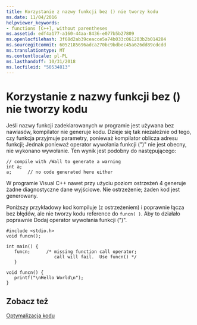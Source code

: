 ```yaml
---
title: Korzystanie z nazwy funkcji bez () nie tworzy kodu
ms.date: 11/04/2016
helpviewer_keywords:
- functions [C++], without parentheses
ms.assetid: edf4a177-a160-44aa-8436-e077b5b27809
ms.openlocfilehash: 3f68d2ab39ceacce5a74b033c061203b2b014284
ms.sourcegitcommit: 6052185696adca270bc9bdbec45a626dd89cdcdd
ms.translationtype: MT
ms.contentlocale: pl-PL
ms.lasthandoff: 10/31/2018
ms.locfileid: "50534813"
---
```

# <a name="using-function-name-without--produces-no-code"></a>Korzystanie z nazwy funkcji bez () nie tworzy kodu

Jeśli nazwy funkcji zadeklarowanych w programie jest używana bez nawiasów, kompilator nie generuje kodu. Dzieje się tak niezależnie od tego, czy funkcja przyjmuje parametry, ponieważ kompilator oblicza adresu funkcji; Jednak ponieważ operator wywołania funkcji (")" nie jest obecny, nie wykonano wywołanie. Ten wynik jest podobny do następującego:

```
// compile with /Wall to generate a warning
int a;
a;      // no code generated here either
```

W programie Visual C++ nawet przy użyciu poziom ostrzeżeń 4 generuje żadne diagnostyczne dane wyjściowe. Nie ostrzeżenie; żaden kod jest generowany.

Poniższy przykładowy kod kompiluje (z ostrzeżeniem) i poprawnie łącza bez błędów, ale nie tworzy kodu reference do `funcn( )`. Aby to działało poprawnie Dodaj operator wywołania funkcji (")".

```
#include <stdio.h>
void funcn();

int main() {
   funcn;      /* missing function call operator;
                  call will fail.  Use funcn() */
   }

void funcn() {
   printf("\nHello World\n");
}
```

## <a name="see-also"></a>Zobacz też

[Optymalizacja kodu](../../build/reference/optimizing-your-code.md)